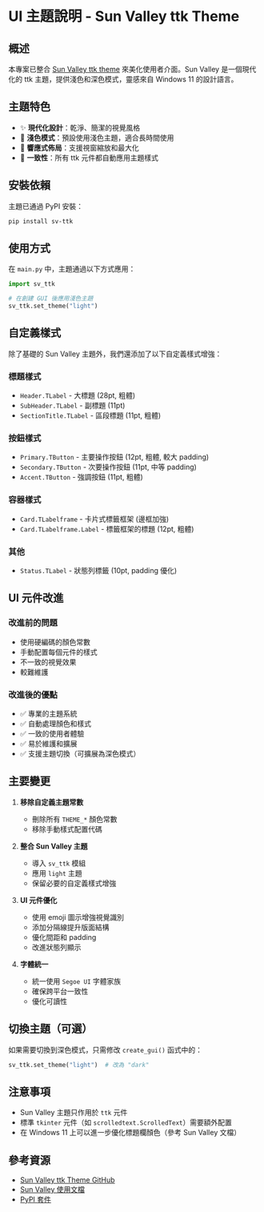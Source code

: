 # UI 主題說明 - Sun Valley ttk Theme

## 概述

本專案已整合 [Sun Valley ttk theme](https://github.com/rdbende/Sun-Valley-ttk-theme) 來美化使用者介面。Sun Valley 是一個現代化的 ttk 主題，提供淺色和深色模式，靈感來自 Windows 11 的設計語言。

## 主題特色

- ✨ **現代化設計**：乾淨、簡潔的視覺風格
- 🎨 **淺色模式**：預設使用淺色主題，適合長時間使用
- 📱 **響應式佈局**：支援視窗縮放和最大化
- 🎯 **一致性**：所有 ttk 元件都自動應用主題樣式

## 安裝依賴

主題已通過 PyPI 安裝：

```bash
pip install sv-ttk
```

## 使用方式

在 `main.py` 中，主題通過以下方式應用：

```python
import sv_ttk

# 在創建 GUI 後應用淺色主題
sv_ttk.set_theme("light")
```

## 自定義樣式

除了基礎的 Sun Valley 主題外，我們還添加了以下自定義樣式增強：

### 標題樣式
- `Header.TLabel` - 大標題 (28pt, 粗體)
- `SubHeader.TLabel` - 副標題 (11pt)
- `SectionTitle.TLabel` - 區段標題 (11pt, 粗體)

### 按鈕樣式
- `Primary.TButton` - 主要操作按鈕 (12pt, 粗體, 較大 padding)
- `Secondary.TButton` - 次要操作按鈕 (11pt, 中等 padding)
- `Accent.TButton` - 強調按鈕 (11pt, 粗體)

### 容器樣式
- `Card.TLabelframe` - 卡片式標籤框架 (邊框加強)
- `Card.TLabelframe.Label` - 標籤框架的標題 (12pt, 粗體)

### 其他
- `Status.TLabel` - 狀態列標籤 (10pt, padding 優化)

## UI 元件改進

### 改進前的問題
- 使用硬編碼的顏色常數
- 手動配置每個元件的樣式
- 不一致的視覺效果
- 較難維護

### 改進後的優點
- ✅ 專業的主題系統
- ✅ 自動處理顏色和樣式
- ✅ 一致的使用者體驗
- ✅ 易於維護和擴展
- ✅ 支援主題切換（可擴展為深色模式）

## 主要變更

1. **移除自定義主題常數**
   - 刪除所有 `THEME_*` 顏色常數
   - 移除手動樣式配置代碼

2. **整合 Sun Valley 主題**
   - 導入 `sv_ttk` 模組
   - 應用 `light` 主題
   - 保留必要的自定義樣式增強

3. **UI 元件優化**
   - 使用 emoji 圖示增強視覺識別
   - 添加分隔線提升版面結構
   - 優化間距和 padding
   - 改進狀態列顯示

4. **字體統一**
   - 統一使用 `Segoe UI` 字體家族
   - 確保跨平台一致性
   - 優化可讀性

## 切換主題（可選）

如果需要切換到深色模式，只需修改 `create_gui()` 函式中的：

```python
sv_ttk.set_theme("light")  # 改為 "dark"
```

## 注意事項

- Sun Valley 主題只作用於 `ttk` 元件
- 標準 `tkinter` 元件（如 `scrolledtext.ScrolledText`）需要額外配置
- 在 Windows 11 上可以進一步優化標題欄顏色（參考 Sun Valley 文檔）

## 參考資源

- [Sun Valley ttk Theme GitHub](https://github.com/rdbende/Sun-Valley-ttk-theme)
- [Sun Valley 使用文檔](https://github.com/rdbende/Sun-Valley-ttk-theme/wiki/Usage-with-Python)
- [PyPI 套件](https://pypi.org/project/sv-ttk/)
